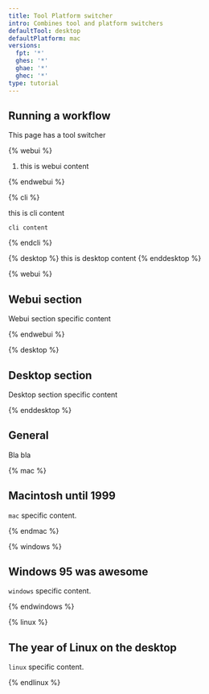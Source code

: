 ```yaml
---
title: Tool Platform switcher
intro: Combines tool and platform switchers
defaultTool: desktop
defaultPlatform: mac
versions:
  fpt: '*'
  ghes: '*'
  ghae: '*'
  ghec: '*'
type: tutorial
---
```


## Running a workflow

This page has a tool switcher

{% webui %}

1. this is webui content

{% endwebui %}

{% cli %}

this is cli content

```shell
cli content
```

{% endcli %}

{% desktop %}
  this is desktop content
{% enddesktop %}

{% webui %}

## Webui section

Webui section specific content

{% endwebui %}

{% desktop %}

## Desktop section

Desktop section specific content

{% enddesktop %}

## General

Bla bla

{% mac %}

## Macintosh until 1999

`mac` specific content.

{% endmac %}

{% windows %}

## Windows 95 was awesome

`windows` specific content.

{% endwindows %}

{% linux %}

## The year of Linux on the desktop

`linux` specific content.

{% endlinux %}
